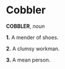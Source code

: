 # Cobbler

**COBBLER**, _noun_

**1.** A mender of shoes.

**2.** A clumsy workman.

**3.** A mean person.